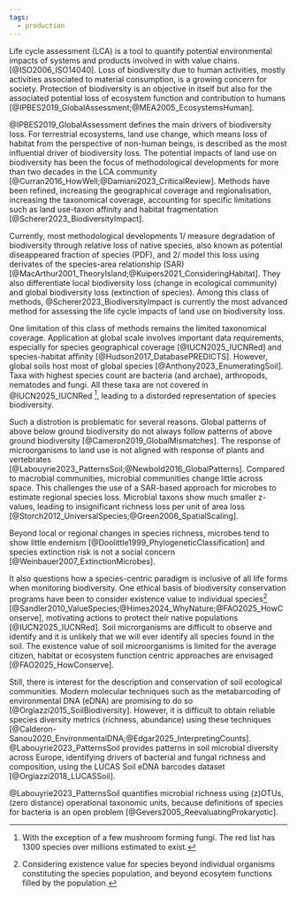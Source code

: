 ```yaml
---
tags:
  - production
---
```

Life cycle assessment (LCA) is a tool to quantify potential environmental impacts of systems and products involved in with value chains. [@ISO2006_ISO14040]. Loss of biodiversity due to human activities, mostly activities associated to material consumption, is a growing concern for society. Protection of biodiversity is an objective in itself but also for the associated potential loss of ecosystem function and contribution to humans [@IPBES2019_GlobalAssessment;@MEA2005_EcosystemsHuman].

@IPBES2019_GlobalAssessment defines the main drivers of biodiversity loss. For terrestrial ecosystems, land use change, which means loss of habitat from the perspective of non-human beings, is described as the most influential driver of biodiversity loss. The potential impacts of land use on biodiversity has been the focus of methodological developments for more than two decades in the LCA community [@Curran2016_HowWell;@Damiani2023_CriticalReview]. Methods have been refined, increasing the geographical coverage and regionalisation, increasing the taxonomical coverage, accounting for specific limitations such as land use-taxon affinity and habitat fragmentation [@Scherer2023_BiodiversityImpact].

Currently, most methodological developments 1/ measure degradation of biodiversity through relative loss of native species, also known as potential diseappeared fraction of species (PDF), and 2/ model this loss using derivates of the species-area relationship (SAR) [@MacArthur2001_TheoryIsland;@Kuipers2021_ConsideringHabitat]. They also differentiate local biodiversity loss (change in ecological community) and global biodiversity loss (extinction of species). Among this class of methods, @Scherer2023_BiodiversityImpact is currently the most advanced method for assessing the life cycle impacts of land use on biodiversity loss.

One limitation of this class of methods remains the limited taxonomical coverage. Application at global scale involves important data requirements, especially for species geographical coverage [@IUCN2025_IUCNRed] and species-habitat affinity [@Hudson2017_DatabasePREDICTS]. However, global soils host most of global species [@Anthony2023_EnumeratingSoil]. Taxa with highest species count are bacteria (and archae), arthropods, nematodes and fungi. All these taxa are not covered in \@IUCN2025_IUCNRed [^1], leading to a distorded representation of species biodiversity.

Such a distrotion is problematic for several reasons. Global patterns of above below ground biodiversity do not always follow patterns of above ground biodiversity [@Cameron2019_GlobalMismatches]. The response of microorganisms to land use is not aligned with response of plants and vertebrates [@Labouyrie2023_PatternsSoil;@Newbold2016_GlobalPatterns]. Compared to macrobial communities, microbial communities change little across space. This challenges the use of a SAR-based approach for microbes to estimate regional species loss. Microbial taxons show much smaller z-values, leading to insignificant richness loss per unit of area loss [@Storch2012_UniversalSpecies;@Green2006_SpatialScaling].

Beyond local or regional changes in species richness, microbes tend to show little endemism [@Doolittle1999_PhylogeneticClassification] and species extinction risk is not a social concern [@Weinbauer2007_ExtinctionMicrobes].

It also questions how a species-centric paradigm is inclusive of all life forms when monitoring biodiversity. One ethical basis of biodiversity conservation programs have been to consider existence value to individual species[^2] [@Sandler2010_ValueSpecies;@Himes2024_WhyNature;@FAO2025_HowConserve], motivating actions to protect their native populations [@IUCN2025_IUCNRed]. Soil microrganisms are difficult to observe and identify and it is unlikely that we will ever identify all species found in the soil. The existence value of soil microorganisms is limited for the average citizen, habitat or ecosystem function centric approaches are envisaged [@FAO2025_HowConserve].

Still, there is interest for the description and conservation of soil ecological communities. Modern molecular techniques such as the metabarcoding of environmental DNA (eDNA) are promising to do so [@Orgiazzi2015_SoilBiodiversity]. However, it is difficult to obtain reliable species diversity metrics (richness, abundance) using these techniques [@Calderon-Sanou2020_EnvironmentalDNA;@Edgar2025_InterpretingCounts]. @Labouyrie2023_PatternsSoil provides patterns in soil microbial diversity across Europe, identifying drivers of bacterial and fungal richness and composition, using the LUCAS Soil eDNA barcodes dataset [@Orgiazzi2018_LUCASSoil].

@Labouyrie2023_PatternsSoil quantifies microbial richness using (z)OTUs, (zero distance) operational taxonomic units, because definitions of species for bacteria is an open problem [@Gevers2005_ReevaluatingProkaryotic].

[^1]: With the exception of a few mushroom forming fungi.  The red list has 1300 species over millions estimated to exist.

[^2]: Considering existence value for species beyond individual organisms constituting the species population, and beyond ecosytem functions filled by the population.
